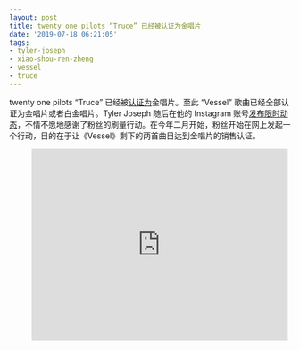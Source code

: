 ```yaml
---
layout: post
title: twenty one pilots “Truce” 已经被认证为金唱片
date: '2019-07-18 06:21:05'
tags:
- tyler-joseph
- xiao-shou-ren-zheng
- vessel
- truce
---
```


twenty one pilots “Truce” 已经被[认证为](https://twitter.com/topupdaters/status/1151601103697526784?s=21)金唱片。至此 “Vessel” 歌曲已经全部认证为金唱片或者白金唱片。Tyler Joseph 随后在他的 Instagram 账号[发布限时动态](https://youtu.be/d3-AsqH4gBk)，不情不愿地感谢了粉丝的刷量行动。在今年二月开始，粉丝开始在网上发起一个行动，目的在于让《Vessel》剩下的两首曲目达到金唱片的销售认证。

<figure class="kg-card kg-embed-card"><iframe width="459" height="344" src="https://www.youtube.com/embed/cxcXcfOHsrA?feature=oembed" frameborder="0" allow="accelerometer; autoplay; encrypted-media; gyroscope; picture-in-picture" allowfullscreen></iframe></figure>